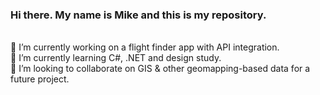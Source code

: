### Hi there. My name is Mike and this is my repository.

<!--
**mikelambrix/mikelambrix** is a ✨ _special_ ✨ repository because its `README.md` (this file) appears on your GitHub profile.

Here are some ideas to get you started:

- 🔭 I’m currently working on ...
- 🌱 I’m currently learning ...
- 👯 I’m looking to collaborate on ...
- 🤔 I’m looking for help with ...
- 💬 Ask me about ...
- 📫 How to reach me: ...
- 😄 Pronouns: ...
- ⚡ Fun fact: ...
-->


<br >
🔭 I’m currently working on a flight finder app with API integration.<br>
🌱 I’m currently learning C#, .NET and design study. <br>
👯 I’m looking to collaborate on GIS & other geomapping-based data for a future project.

